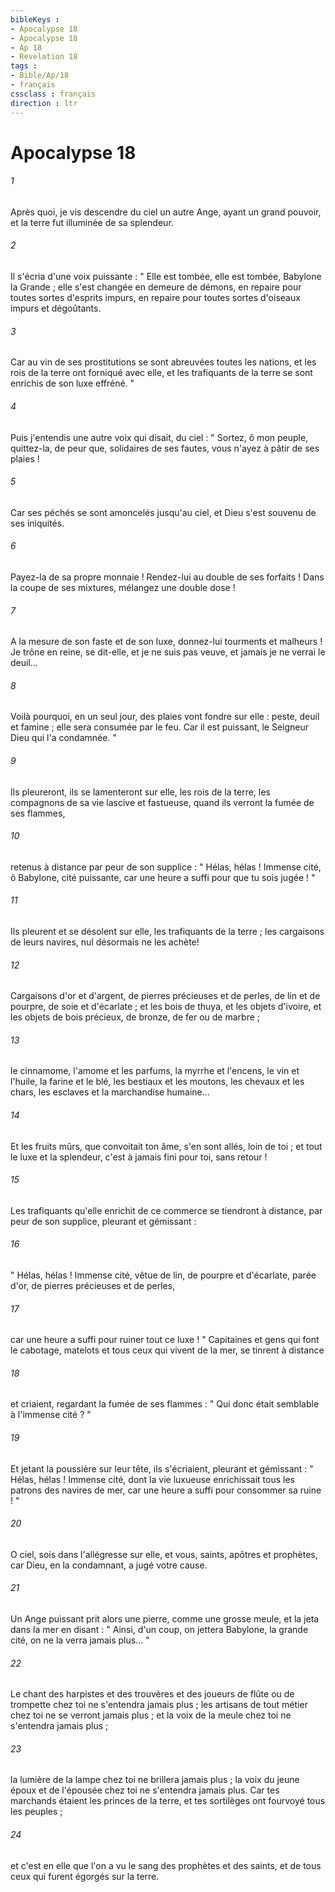 ```yaml
---
bibleKeys : 
- Apocalypse 18
- Apocalypse 18
- Ap 18
- Revelation 18
tags : 
- Bible/Ap/18
- français
cssclass : français
direction : ltr
---
```


# Apocalypse 18

###### 1
Après quoi, je vis descendre du ciel un autre Ange, ayant un grand pouvoir, et la terre fut illuminée de sa splendeur. 
###### 2
Il s'écria d'une voix puissante : " Elle est tombée, elle est tombée, Babylone la Grande ; elle s'est changée en demeure de démons, en repaire pour toutes sortes d'esprits impurs, en repaire pour toutes sortes d'oiseaux impurs et dégoûtants. 
###### 3
Car au vin de ses prostitutions se sont abreuvées toutes les nations, et les rois de la terre ont forniqué avec elle, et les trafiquants de la terre se sont enrichis de son luxe effréné. " 
###### 4
Puis j'entendis une autre voix qui disait, du ciel : " Sortez, ô mon peuple, quittez-la, de peur que, solidaires de ses fautes, vous n'ayez à pâtir de ses plaies ! 
###### 5
Car ses péchés se sont amoncelés jusqu'au ciel, et Dieu s'est souvenu de ses iniquités. 
###### 6
Payez-la de sa propre monnaie ! Rendez-lui au double de ses forfaits ! Dans la coupe de ses mixtures, mélangez une double dose ! 
###### 7
A la mesure de son faste et de son luxe, donnez-lui tourments et malheurs ! Je trône en reine, se dit-elle, et je ne suis pas veuve, et jamais je ne verrai le deuil... 
###### 8
Voilà pourquoi, en un seul jour, des plaies vont fondre sur elle : peste, deuil et famine ; elle sera consumée par le feu. Car il est puissant, le Seigneur Dieu qui l'a condamnée. " 
###### 9
Ils pleureront, ils se lamenteront sur elle, les rois de la terre, les compagnons de sa vie lascive et fastueuse, quand ils verront la fumée de ses flammes, 
###### 10
retenus à distance par peur de son supplice : " Hélas, hélas ! Immense cité, ô Babylone, cité puissante, car une heure a suffi pour que tu sois jugée ! " 
###### 11
Ils pleurent et se désolent sur elle, les trafiquants de la terre ; les cargaisons de leurs navires, nul désormais ne les achète! 
###### 12
Cargaisons d'or et d'argent, de pierres précieuses et de perles, de lin et de pourpre, de soie et d'écarlate ; et les bois de thuya, et les objets d'ivoire, et les objets de bois précieux, de bronze, de fer ou de marbre ; 
###### 13
le cinnamome, l'amome et les parfums, la myrrhe et l'encens, le vin et l'huile, la farine et le blé, les bestiaux et les moutons, les chevaux et les chars, les esclaves et la marchandise humaine... 
###### 14
Et les fruits mûrs, que convoitait ton âme, s'en sont allés, loin de toi ; et tout le luxe et la splendeur, c'est à jamais fini pour toi, sans retour ! 
###### 15
Les trafiquants qu'elle enrichit de ce commerce se tiendront à distance, par peur de son supplice, pleurant et gémissant : 
###### 16
" Hélas, hélas ! Immense cité, vêtue de lin, de pourpre et d'écarlate, parée d'or, de pierres précieuses et de perles, 
###### 17
car une heure a suffi pour ruiner tout ce luxe ! " Capitaines et gens qui font le cabotage, matelots et tous ceux qui vivent de la mer, se tinrent à distance 
###### 18
et criaient, regardant la fumée de ses flammes : " Qui donc était semblable à l'immense cité ? " 
###### 19
Et jetant la poussière sur leur tête, ils s'écriaient, pleurant et gémissant : " Hélas, hélas ! Immense cité, dont la vie luxueuse enrichissait tous les patrons des navires de mer, car une heure a suffi pour consommer sa ruine ! " 
###### 20
O ciel, sois dans l'allégresse sur elle, et vous, saints, apôtres et prophètes, car Dieu, en la condamnant, a jugé votre cause. 
###### 21
Un Ange puissant prit alors une pierre, comme une grosse meule, et la jeta dans la mer en disant : " Ainsi, d'un coup, on jettera Babylone, la grande cité, on ne la verra jamais plus... " 
###### 22
Le chant des harpistes et des trouvères et des joueurs de flûte ou de trompette chez toi ne s'entendra jamais plus ; les artisans de tout métier chez toi ne se verront jamais plus ; et la voix de la meule chez toi ne s'entendra jamais plus ; 
###### 23
la lumière de la lampe chez toi ne brillera jamais plus ; la voix du jeune époux et de l'épousée chez toi ne s'entendra jamais plus. Car tes marchands étaient les princes de la terre, et tes sortilèges ont fourvoyé tous les peuples ; 
###### 24
et c'est en elle que l'on a vu le sang des prophètes et des saints, et de tous ceux qui furent égorgés sur la terre. 
